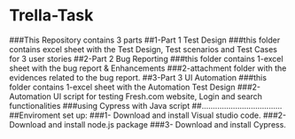 # Trella-Task
 ###This Repository contains 3 parts
##1-Part 1 Test Design
###this folder contains excel sheet with the Test Design, Test scenarios and Test Cases for 3 user stories
##2-Part 2 Bug Reporting
###this folder contains 1-excel sheet with the bug report & Enhancements
###2-attachment folder with the evidences related to the bug report.
##3-Part 3 UI Automation
###this folder contains 1-excel sheet with the Automation Test Design 
###2-Automation UI script for testing Fresh.com website, Login and search functionalities 
###using Cypress with Java script
##....................................
##Enviroment set up: 
###1- Download and install Visual studio code.
###2-Download and install node.js package
###3- Download and install Cypress.




